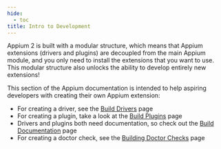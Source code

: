 ```yaml
---
hide:
  - toc
title: Intro to Development
---
```


Appium 2 is built with a modular structure, which means that Appium extensions (drivers and plugins)
are decoupled from the main Appium module, and you only need to install the extensions that you
want to use. This modular structure also unlocks the ability to develop entirely new extensions!

This section of the Appium documentation is intended to help aspiring developers with creating their
own Appium extension:

- For creating a driver, see the [Build Drivers](./build-drivers.md) page
- For creating a plugin, take a look at the [Build Plugins](build-plugins.md) page
- Drivers and plugins both need documentation, so check out the [Build Documentation](./build-docs.md) page
- For creating a doctor check, see the [Building Doctor Checks](./build-doctor-checks.md) page
